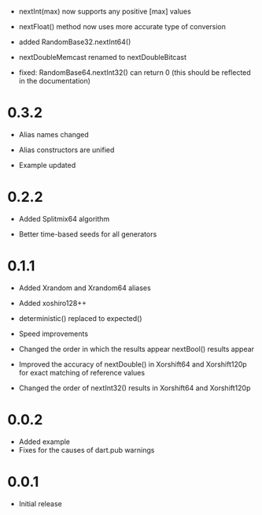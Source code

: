 - nextInt(max) now supports any positive [max] values 

- nextFloat() method now uses more accurate type of conversion

- added RandomBase32.nextInt64()

- nextDoubleMemcast renamed to nextDoubleBitcast

- fixed: RandomBase64.nextInt32() can return 0 (this should 
  be reflected in the documentation) 

# 0.3.2

- Alias names changed

- Alias constructors are unified

- Example updated

# 0.2.2

- Added Splitmix64 algorithm

- Better time-based seeds for all generators  

# 0.1.1

- Added Xrandom and Xrandom64 aliases

- Added xoshiro128++ 

- deterministic() replaced to expected()

- Speed improvements

- Changed the order in which the results appear nextBool() results appear

- Improved the accuracy of nextDouble() in Xorshift64 and 
  Xorshift120p for exact matching of reference values
    
- Changed the order of nextInt32() results in Xorshift64 and 
  Xorshift120p
 
  

# 0.0.2

- Added example
- Fixes for the causes of dart.pub warnings

# 0.0.1

- Initial release